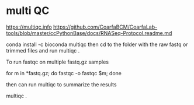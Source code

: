 # multi QC
https://multiqc.info
https://github.com/CoarfaBCM/CoarfaLab-tools/blob/master/ccPythonBase/docs/RNASeq-Protocol.readme.md

conda install -c bioconda multiqc
then cd to the folder with the raw fastq or trimmed files and run
multiqc .



To run fastqc on multiple fastq.gz samples
 
for m in  *fastq.gz; do fastqc -o fastqc $m; done
 
then can run multiqc to summarize the results
 
multiqc .